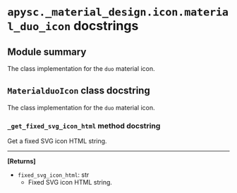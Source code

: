 # `apysc._material_design.icon.material_duo_icon` docstrings

## Module summary

The class implementation for the `duo` material icon.

## `MaterialduoIcon` class docstring

The class implementation for the `duo` material icon.

### `_get_fixed_svg_icon_html` method docstring

Get a fixed SVG icon HTML string.<hr>

**[Returns]**

- `fixed_svg_icon_html`: str
  - Fixed SVG icon HTML string.